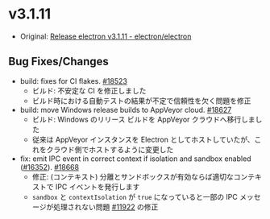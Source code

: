# v3.1.11

- Original: [Release electron v3.1.11 - electron/electron](https://github.com/electron/electron/releases/tag/v3.1.11)

## Bug Fixes/Changes

- build: fixes for CI flakes. [#18523](https://github.com/electron/electron/pull/18523)
  - ビルド: 不安定な CI を修正しました
  - ビルド時における自動テストの結果が不定で信頼性を欠く問題を修正
- build: move Windows release builds to AppVeyor cloud. [#18627](https://github.com/electron/electron/pull/18627)
  - ビルド: Windows のリリース ビルドを AppVeyor クラウドへ移行しました
  - 従来は AppVeyor インスタンスを Electron としてホストしていたが、これをクラウド側でホストするように変更した
- fix: emit IPC event in correct context if isolation and sandbox enabled ([#16352](https://github.com/electron/electron/pull/16352)). [#18668](https://github.com/electron/electron/pull/18668)
  - 修正: (コンテキスト) 分離とサンドボックスが有効ならば適切なコンテキストで IPC イベントを発行します
  - `sandbox` と `contextIsolation` が `true` になっていると一部の IPC メッセージが処理されない問題 [#11922](https://github.com/electron/electron/issues/11922) の修正
